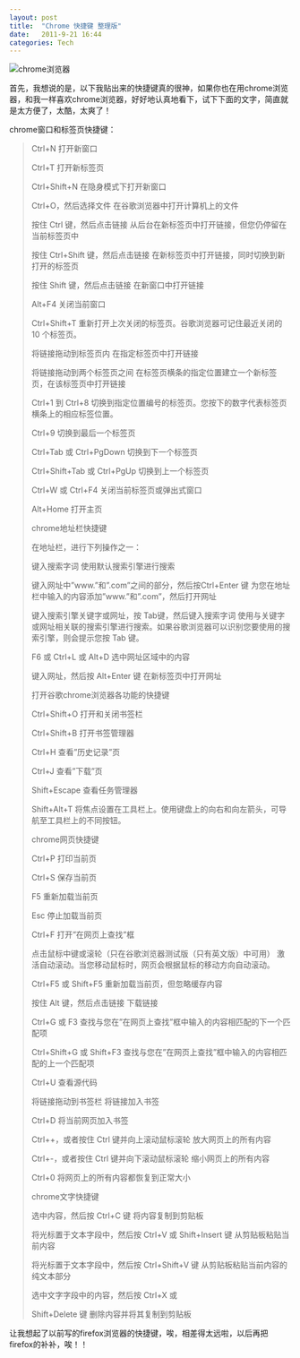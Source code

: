```yaml
---
layout: post
title:  "Chrome 快捷键 整理版"
date:   2011-9-21 16:44
categories: Tech
---
```


![chrome浏览器](https://i.imgur.com/NAVeZwj.jpg)

首先，我想说的是，以下我贴出来的快捷键真的很神，如果你也在用chrome浏览器，和我一样喜欢chrome浏览器，好好地认真地看下，试下下面的文字，简直就是太方便了，太酷，太爽了！

chrome窗口和标签页快捷键：

>  Ctrl+N 打开新窗口
>
>  Ctrl+T 打开新标签页
>
>  Ctrl+Shift+N 在隐身模式下打开新窗口
>
>  Ctrl+O，然后选择文件 在谷歌浏览器中打开计算机上的文件
>
>  按住 Ctrl 键，然后点击链接 从后台在新标签页中打开链接，但您仍停留在当前标签页中
>
>  按住 Ctrl+Shift 键，然后点击链接 在新标签页中打开链接，同时切换到新打开的标签页
>
>  按住 Shift 键，然后点击链接 在新窗口中打开链接
>
>  Alt+F4 关闭当前窗口
>
>  Ctrl+Shift+T  重新打开上次关闭的标签页。谷歌浏览器可记住最近关闭的 10 个标签页。
>
>  将链接拖动到标签页内 在指定标签页中打开链接
>
>  将链接拖动到两个标签页之间 在标签页横条的指定位置建立一个新标签页，在该标签页中打开链接
>
>  Ctrl+1 到 Ctrl+8 切换到指定位置编号的标签页。您按下的数字代表标签页横条上的相应标签位置。
>
>  Ctrl+9 切换到最后一个标签页
>
>  Ctrl+Tab 或 Ctrl+PgDown 切换到下一个标签页
>
>  Ctrl+Shift+Tab 或 Ctrl+PgUp 切换到上一个标签页
>
>  Ctrl+W 或 Ctrl+F4  关闭当前标签页或弹出式窗口
>
>  Alt+Home  打开主页
>
>
>
>  chrome地址栏快捷键
>
>  在地址栏，进行下列操作之一：
>
>  键入搜索字词 使用默认搜索引擎进行搜索
>
>  键入网址中”www.”和”.com”之间的部分，然后按Ctrl+Enter 键 为您在地址栏中输入的内容添加”www.”和”.com”，然后打开网址
>
>  键入搜索引擎关键字或网址，按 Tab键，然后键入搜索字词 使用与关键字或网址相关联的搜索引擎进行搜索。如果谷歌浏览器可以识别您要使用的搜索引擎，则会提示您按 Tab 键。
>
>  F6 或 Ctrl+L 或 Alt+D  选中网址区域中的内容
>
>  键入网址，然后按 Alt+Enter 键 在新标签页中打开网址
>
>
>
>  打开谷歌chrome浏览器各功能的快捷键
>
>  Ctrl+Shift+O 打开和关闭书签栏
>
>  Ctrl+Shift+B 打开书签管理器
>
>  Ctrl+H  查看”历史记录”页
>
>  Ctrl+J  查看”下载”页
>
>  Shift+Escape 查看任务管理器
>
>  Shift+Alt+T 将焦点设置在工具栏上。使用键盘上的向右和向左箭头，可导航至工具栏上的不同按钮。
>
>
>
>  chrome网页快捷键
>
>  Ctrl+P 打印当前页
>
>  Ctrl+S 保存当前页
>
>  F5 重新加载当前页
>
>  Esc  停止加载当前页
>
>  Ctrl+F  打开”在网页上查找”框
>
>  点击鼠标中键或滚轮（只在谷歌浏览器测试版（只有英文版）中可用） 激活自动滚动。当您移动鼠标时，网页会根据鼠标的移动方向自动滚动。
>
>  Ctrl+F5 或 Shift+F5  重新加载当前页，但忽略缓存内容
>
>  按住 Alt 键，然后点击链接  下载链接
>
>  Ctrl+G 或 F3 查找与您在”在网页上查找”框中输入的内容相匹配的下一个匹配项
>
>  Ctrl+Shift+G 或 Shift+F3 查找与您在”在网页上查找”框中输入的内容相匹配的上一个匹配项
>
>  Ctrl+U  查看源代码
>
>  将链接拖动到书签栏 将链接加入书签
>
>  Ctrl+D 将当前网页加入书签
>
>  Ctrl++，或者按住 Ctrl 键并向上滚动鼠标滚轮 放大网页上的所有内容
>
>  Ctrl+-，或者按住 Ctrl 键并向下滚动鼠标滚轮 缩小网页上的所有内容
>
>  Ctrl+0  将网页上的所有内容都恢复到正常大小
>
>  chrome文字快捷键
>
>  选中内容，然后按 Ctrl+C 键 将内容复制到剪贴板
>
>  将光标置于文本字段中，然后按 Ctrl+V 或 Shift+Insert 键 从剪贴板粘贴当前内容
>
>  将光标置于文本字段中，然后按 Ctrl+Shift+V 键 从剪贴板粘贴当前内容的纯文本部分
>
>  选中文字字段中的内容，然后按 Ctrl+X 或
>
>  Shift+Delete 键 删除内容并将其复制到剪贴板

让我想起了以前写的firefox浏览器的快捷键，唉，相差得太远啦，以后再把firefox的补补，唉！！
